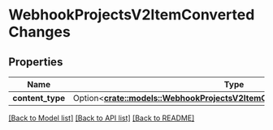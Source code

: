 # WebhookProjectsV2ItemConvertedChanges

## Properties

Name | Type | Description | Notes
------------ | ------------- | ------------- | -------------
**content_type** | Option<[**crate::models::WebhookProjectsV2ItemConvertedChangesContentType**](webhook_projects_v2_item_converted_changes_content_type.md)> |  | [optional]

[[Back to Model list]](../README.md#documentation-for-models) [[Back to API list]](../README.md#documentation-for-api-endpoints) [[Back to README]](../README.md)


